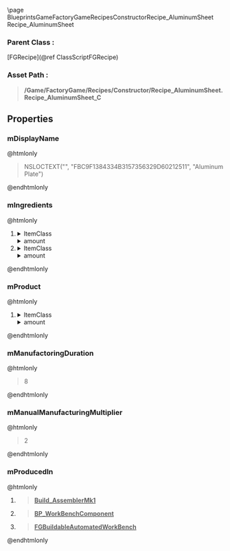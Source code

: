 \page BlueprintsGameFactoryGameRecipesConstructorRecipe_AluminumSheet Recipe_AluminumSheet
### Parent Class :
[FGRecipe](@ref ClassScriptFGRecipe)
### Asset Path :
<b><blockquote>/Game/FactoryGame/Recipes/Constructor/Recipe_AluminumSheet.Recipe_AluminumSheet_C</blockquote></b>
## Properties

### mDisplayName
@htmlonly
<blockquote>NSLOCTEXT("", "FBC9F1384334B3157356329D60212511", "Aluminum Plate")</blockquote>
@endhtmlonly

### mIngredients
@htmlonly
<ol>
<li>
<details>
 <summary>ItemClass</summary>
<b><a href="_blueprints_game_factory_game_resource_parts_aluminum_ingot_desc__aluminum_ingot.html"><blockquote>Desc_AluminumIngot</blockquote></a></b>
</details>
<details>
 <summary>amount</summary>
<blockquote>8</blockquote>
</details>
</li>
<li>
<details>
 <summary>ItemClass</summary>
<b><a href="_blueprints_game_factory_game_resource_parts_copper_ingot_desc__copper_ingot.html"><blockquote>Desc_CopperIngot</blockquote></a></b>
</details>
<details>
 <summary>amount</summary>
<blockquote>3</blockquote>
</details>
</li>
</ol>
@endhtmlonly

### mProduct
@htmlonly
<ol>
<li>
<details>
 <summary>ItemClass</summary>
<b><a href="_blueprints_game_factory_game_resource_parts_aluminum_plate_desc__aluminum_plate.html"><blockquote>Desc_AluminumPlate</blockquote></a></b>
</details>
<details>
 <summary>amount</summary>
<blockquote>4</blockquote>
</details>
</li>
</ol>
@endhtmlonly

### mManufactoringDuration
@htmlonly
<blockquote>8</blockquote>
@endhtmlonly

### mManualManufacturingMultiplier
@htmlonly
<blockquote>2</blockquote>
@endhtmlonly

### mProducedIn
@htmlonly
<ol>
<li>
<b><a href="_blueprints_game_factory_game_buildable_factory_assembler_mk1_build__assembler_mk1.html"><blockquote>Build_AssemblerMk1</blockquote></a></b>
</li>
<li>
<b><a href="_blueprints_game_factory_game_buildable-shared_work_bench_b_p__work_bench_component.html"><blockquote>BP_WorkBenchComponent</blockquote></a></b>
</li>
<li>
<b><a href="_class_script_f_g_buildable_automated_work_bench.html"><blockquote>FGBuildableAutomatedWorkBench</blockquote></a></b>
</li>
</ol>
@endhtmlonly

